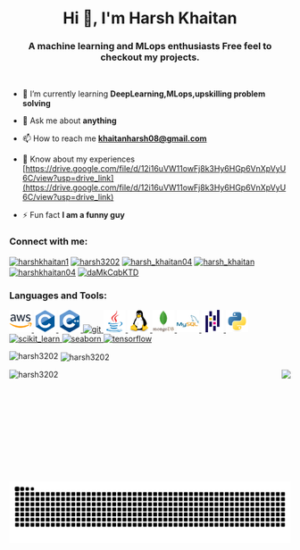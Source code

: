 <h1 align="center">Hi 👋, I'm Harsh Khaitan</h1>
<h3 align="center">A machine learning and MLops enthusiasts Free feel to checkout my projects.</h3>

<p align="left"> <a href="https://twitter.com/" target="blank"><img src="https://img.shields.io/twitter/follow/?logo=twitter&style=for-the-badge" alt="" /></a> </p>

- 🌱 I’m currently learning **DeepLearning,MLops,upskilling problem solving**

- 💬 Ask me about **anything**

- 📫 How to reach me **khaitanharsh08@gmail.com**

- 📄 Know about my experiences [https://drive.google.com/file/d/12i16uVW11owFj8k3Hy6HGp6VnXpVyU6C/view?usp=drive_link](https://drive.google.com/file/d/12i16uVW11owFj8k3Hy6HGp6VnXpVyU6C/view?usp=drive_link)

- ⚡ Fun fact **I am a funny guy**

<h3 align="left">Connect with me:</h3>
<p align="left">
<a href="https://linkedin.com/in/harshkhaitan1" target="blank"><img align="center" src="https://raw.githubusercontent.com/rahuldkjain/github-profile-readme-generator/master/src/images/icons/Social/linked-in-alt.svg" alt="harshkhaitan1" height="30" width="40" /></a>
<a href="https://kaggle.com/harsh3202" target="blank"><img align="center" src="https://raw.githubusercontent.com/rahuldkjain/github-profile-readme-generator/master/src/images/icons/Social/kaggle.svg" alt="harsh3202" height="30" width="40" /></a>
<a href="https://instagram.com/harsh_khaitan04" target="blank"><img align="center" src="https://raw.githubusercontent.com/rahuldkjain/github-profile-readme-generator/master/src/images/icons/Social/instagram.svg" alt="harsh_khaitan04" height="30" width="40" /></a>
<a href="https://www.leetcode.com/harsh_khaitan" target="blank"><img align="center" src="https://raw.githubusercontent.com/rahuldkjain/github-profile-readme-generator/master/src/images/icons/Social/leet-code.svg" alt="harsh_khaitan" height="30" width="40" /></a>
<a href="https://auth.geeksforgeeks.org/user/harshkhaitan04" target="blank"><img align="center" src="https://raw.githubusercontent.com/rahuldkjain/github-profile-readme-generator/master/src/images/icons/Social/geeks-for-geeks.svg" alt="harshkhaitan04" height="30" width="40" /></a>
<a href="https://discord.gg/daMkCqbKTD" target="blank"><img align="center" src="https://raw.githubusercontent.com/rahuldkjain/github-profile-readme-generator/master/src/images/icons/Social/discord.svg" alt="daMkCqbKTD" height="30" width="40" /></a>
</p>

<h3 align="left">Languages and Tools:</h3>
<p align="left"> <a href="https://aws.amazon.com" target="_blank" rel="noreferrer"> <img src="https://raw.githubusercontent.com/devicons/devicon/master/icons/amazonwebservices/amazonwebservices-original-wordmark.svg" alt="aws" width="40" height="40"/> </a> <a href="https://www.cprogramming.com/" target="_blank" rel="noreferrer"> <img src="https://raw.githubusercontent.com/devicons/devicon/master/icons/c/c-original.svg" alt="c" width="40" height="40"/> </a> <a href="https://www.w3schools.com/cpp/" target="_blank" rel="noreferrer"> <img src="https://raw.githubusercontent.com/devicons/devicon/master/icons/cplusplus/cplusplus-original.svg" alt="cplusplus" width="40" height="40"/> </a> <a href="https://git-scm.com/" target="_blank" rel="noreferrer"> <img src="https://www.vectorlogo.zone/logos/git-scm/git-scm-icon.svg" alt="git" width="40" height="40"/> </a> <a href="https://www.java.com" target="_blank" rel="noreferrer"> <img src="https://raw.githubusercontent.com/devicons/devicon/master/icons/java/java-original.svg" alt="java" width="40" height="40"/> </a> <a href="https://www.linux.org/" target="_blank" rel="noreferrer"> <img src="https://raw.githubusercontent.com/devicons/devicon/master/icons/linux/linux-original.svg" alt="linux" width="40" height="40"/> </a> <a href="https://www.mongodb.com/" target="_blank" rel="noreferrer"> <img src="https://raw.githubusercontent.com/devicons/devicon/master/icons/mongodb/mongodb-original-wordmark.svg" alt="mongodb" width="40" height="40"/> </a> <a href="https://www.mysql.com/" target="_blank" rel="noreferrer"> <img src="https://raw.githubusercontent.com/devicons/devicon/master/icons/mysql/mysql-original-wordmark.svg" alt="mysql" width="40" height="40"/> </a> <a href="https://pandas.pydata.org/" target="_blank" rel="noreferrer"> <img src="https://raw.githubusercontent.com/devicons/devicon/2ae2a900d2f041da66e950e4d48052658d850630/icons/pandas/pandas-original.svg" alt="pandas" width="40" height="40"/> </a> <a href="https://www.python.org" target="_blank" rel="noreferrer"> <img src="https://raw.githubusercontent.com/devicons/devicon/master/icons/python/python-original.svg" alt="python" width="40" height="40"/> </a> <a href="https://scikit-learn.org/" target="_blank" rel="noreferrer"> <img src="https://upload.wikimedia.org/wikipedia/commons/0/05/Scikit_learn_logo_small.svg" alt="scikit_learn" width="40" height="40"/> </a> <a href="https://seaborn.pydata.org/" target="_blank" rel="noreferrer"> <img src="https://seaborn.pydata.org/_images/logo-mark-lightbg.svg" alt="seaborn" width="40" height="40"/> </a> <a href="https://www.tensorflow.org" target="_blank" rel="noreferrer"> <img src="https://www.vectorlogo.zone/logos/tensorflow/tensorflow-icon.svg" alt="tensorflow" width="40" height="40"/> </a> </p>

<p><img align="left" src="https://github-readme-stats.vercel.app/api/top-langs?username=harsh3202&show_icons=true&locale=en&layout=compact" alt="harsh3202" /></p>

<p>&nbsp;<img align="center" src="https://github-readme-stats.vercel.app/api?username=harsh3202&show_icons=true&locale=en" alt="harsh3202" /></p>

<p><img align="left" src="https://github-readme-streak-stats.herokuapp.com/?user=harsh3202&" alt="harsh3202" /></p>
  <img align="right" height="200" src="https://media4.giphy.com/media/v1.Y2lkPTc5MGI3NjExdHAweWg0NWc4MDdpNG5lMWxhN3NlNDR5Nmdrc3FpdnNyaTlodWNheCZlcD12MV9pbnRlcm5hbF9naWZfYnlfaWQmY3Q9Zw/bfPYlvbKB4Q1xCczLs/giphy.gif"  />

<picture>
  <source media="(prefers-color-scheme: dark)" srcset="https://raw.githubusercontent.com/Harsh3202/tobiasmeyhoefer/output/github-snake-dark.svg" />
  <source media="(prefers-color-scheme: light)" srcset="https://raw.githubusercontent.com/Harsh3202/tobiasmeyhoefer/output/github-snake.svg" />
  <img alt="github-snake" src="https://raw.githubusercontent.com/Harsh3202/tobiasmeyhoefer/output/github-snake.svg" />
</picture>
